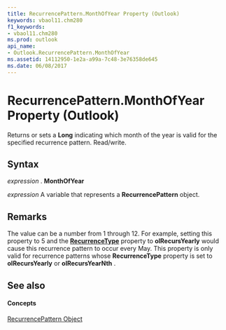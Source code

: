 ```yaml
---
title: RecurrencePattern.MonthOfYear Property (Outlook)
keywords: vbaol11.chm280
f1_keywords:
- vbaol11.chm280
ms.prod: outlook
api_name:
- Outlook.RecurrencePattern.MonthOfYear
ms.assetid: 14112950-1e2a-a99a-7c48-3e76358de645
ms.date: 06/08/2017
---
```



# RecurrencePattern.MonthOfYear Property (Outlook)

Returns or sets a  **Long** indicating which month of the year is valid for the specified recurrence pattern. Read/write.


## Syntax

 _expression_ . **MonthOfYear**

 _expression_ A variable that represents a **RecurrencePattern** object.


## Remarks

The value can be a number from 1 through 12. For example, setting this property to 5 and the  **[RecurrenceType](recurrencepattern-recurrencetype-property-outlook.md)** property to **olRecursYearly** would cause this recurrence pattern to occur every May. This property is only valid for recurrence patterns whose **RecurrenceType** property is set to **olRecursYearly** or **olRecursYearNth** .


## See also


#### Concepts


[RecurrencePattern Object](recurrencepattern-object-outlook.md)

